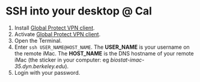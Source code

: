 # SSH into your desktop @ Cal

1. Install [Global Protect VPN client](https://security.berkeley.edu/services/bsecure/bsecure-remote-access-vpn).
2. Activate [Global Protect VPN client](https://security.berkeley.edu/services/bsecure/bsecure-remote-access-vpn).
3. Open the Terminal.
4. Enter `ssh USER_NAME@HOST_NAME`.  The **USER_NAME** is your username on the remote iMac.  The **HOST_NAME** is the DNS hostname of your remote iMac (the sticker in your computer: eg *biostat-imac-35.dyn.berkeley.edu*).
5. Login with your password.
